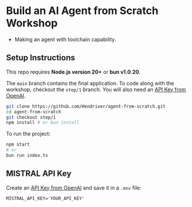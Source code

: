 # Build an AI Agent from Scratch Workshop

- Making an agent with toolchain capability.

## Setup Instructions

This repo requires **Node.js version 20+** or **bun v1.0.20**.

The `main` branch contains the final application. To code along with the workshop, checkout the `step/1` branch. You will also need an [API Key from OpenAI](https://platform.openai.com/settings/organization/api-keys).

```bash
git clone https://github.com/Hendrixer/agent-from-scratch.git
cd agent-from-scratch
git checkout step/1
npm install # or bun install
```

To run the project:

```bash
npm start
# or
bun run index.ts
```

## MISTRAL API Key

Create an [API Key from OpenAI](https://platform.openai.com/settings/organization/api-keys) and save it in a `.env` file:

```
MISTRAL_API_KEY='YOUR_API_KEY'
```
